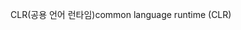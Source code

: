 <span data-ttu-id="e9ea8-101">CLR(공용 언어 런타임)</span><span class="sxs-lookup"><span data-stu-id="e9ea8-101">common language runtime (CLR)</span></span>
